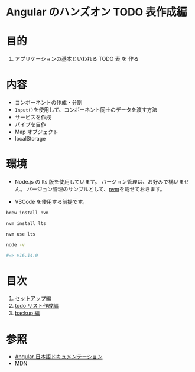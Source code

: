 [nvm]: https://github.com/nvm-sh/nvm
[setup]: https://github.com/yuyakinjo/angular-todo/blob/main/markdowns/setup.md
[todos]: https://github.com/yuyakinjo/angular-todo/blob/main/markdowns/todos.md
[backup]: https://github.com/yuyakinjo/angular-todo/blob/main/markdowns/backup.md
[angular_document]: https://angular.jp/
[mdn]: https://developer.mozilla.org/ja/docs/Web

# Angular のハンズオン TODO 表作成編

# 目的

1. アプリケーションの基本といわれる TODO 表 を 作る

# 内容

- コンポーネントの作成・分割
- `Input()`を使用して、コンポーネント同士のデータを渡す方法
- サービスを作成
- パイプを自作
- Map オブジェクト
- localStorage

# 環境

- Node.js の lts 版を使用しています。
  バージョン管理は、お好みで構いません。
  バージョン管理のサンプルとして、[nvm]を載せておきます。

- VSCode を使用する前提です。

```bash
brew install nvm
```

```bash
nvm install lts
```

```bash
nvm use lts
```

```bash
node -v

#=> v16.14.0
```

# 目次

1. [セットアップ編][setup]
2. [todo リスト作成編][todos]
3. [backup 編][backup]

# 参照

- [Angular 日本語ドキュメンテーション][angular_document]
- [MDN][mdn]
